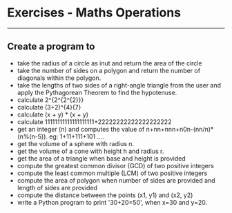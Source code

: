 
# Exercises - Maths Operations
----
## Create a program to 
* take the radius of a circle as inut and return the area of the circle
* take the number of sides on a polygon and return the number of diagonals within the polygon.
* take the lengths of two sides of a right-angle triangle from the user and apply the Pythagorean Theorem to find the hypotenuse.
* calculate 2^{2^{2^{2}}}
* calculate (3+2)^{4}{7}
* calculate (x + y) * (x + y)
* calculate 11111111111111111111+22222222222222222222
* get an integer (n) and computes the value of n+nn+nnn+n0n-(nn/n)*(n%(n-5)). eg: 1+11+111+101 ....
* get the volume of a sphere with radius n.
* get the volume of a cone with height h and radius r.
* get the area of a triangle when base and height is provided
* compute the greatest common divisor (GCD) of two positive integers
* compute the least common multiple (LCM) of two positive integers
* compute the area of polygon when number of sides are provided and length of sides are provided
* compute the distance between the points (x1, y1) and (x2, y2)
* write a Python program to print '30+20=50', when x=30 and y=20.


```python

```
